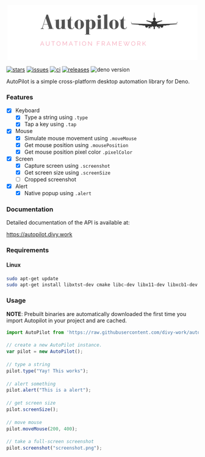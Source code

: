 <p align="center">

<img src="./docs/logo.png" />

</p>

[![stars](https://img.shields.io/github/stars/divy-work/autopilot-deno)](https://github.com/divy-work/autopilot-deno/stargazers)
[![issues](https://img.shields.io/github/issues/divy-work/autopilot-deno)](https://github.com/divy-work/autopilot-deno/issues)
[![ci](https://github.com/divy-work/autopilot-deno/workflows/ci/badge.svg)](https://github.com/divy-work/autopilot-deno/actions)
[![releases](https://img.shields.io/github/downloads/divy-work/autopilot-deno/total)](https://github.com/divy-work/autopilot-deno/releases/latest/)
![deno version](https://img.shields.io/badge/deno-1.0.2-success)

AutoPilot is a simple cross-platform desktop automation library for Deno.


### Features

- [x] Keyboard
  - [x] Type a string using `.type`
  - [x] Tap a key using `.tap`

- [x] Mouse
  - [x] Simulate mouse movement using `.moveMouse`
  - [x] Get mouse position using `.mousePosition`
  - [x] Get mouse position pixel color `.pixelColor`

- [x] Screen
  - [x] Capture screen using `.screenshot`
  - [x] Get screen size using `.screenSize`
  - [ ] Cropped screenshot

- [x] Alert
  - [x] Native popup using `.alert`

### Documentation

Detailed documentation of the API is available at:

https://autopilot.divy.work

### Requirements

#### Linux
```sh
sudo apt-get update
sudo apt-get install libxtst-dev cmake libc-dev libx11-dev libxcb1-dev
```

### Usage

**NOTE**: Prebuilt binaries are automatically downloaded the first time you import Autopilot in your project and are cached.

```typescript
import AutoPilot from 'https://raw.githubusercontent.com/divy-work/autopilot-deno/master/mod.ts';

// create a new AutoPilot instance.
var pilot = new AutoPilot();

// type a string
pilot.type("Yay! This works");

// alert something
pilot.alert("This is a alert");

// get screen size
pilot.screenSize();

// move mouse
pilot.moveMouse(200, 400);

// take a full-screen screenshot
pilot.screenshot("screenshot.png");
```
